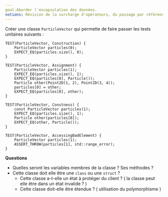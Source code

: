 ```yaml
---
goal:Aborder l'encapsulation des données.
notions: Révision de la surcharge d'opérateurs, du passage par référence et les tests unitaires.
---
```

Créer une classe `ParticleVector` qui permette de faire passer les tests unitaires suivants :

	TEST(ParticleVector, Construction) {
		ParticleVector particles(0);
		EXPECT_EQ(particles.size(), 0);
	}
    
	TEST(ParticleVector, Assignment) {
		ParticleVector particles(1);
		EXPECT_EQ(particles.size(), 1);
		EXPECT_EQ(particles[0], Particle());
		Particle other(Point2D(1, 2), Point2D(3, 4));
		particles[0] = other;
		EXPECT_EQ(particles[0], other);
	}
    
	TEST(ParticleVector, Constness) {
		const ParticleVector particles(1);
		EXPECT_EQ(particles.size(), 1);
		Particle other(particles[0]);
		EXPECT_EQ(other, Particle());
	}
    
	TEST(ParticleVector, AccessingBadElement) {
		ParticleVector particles(1);
		ASSERT_THROW(particles[1], std::range_error);
	}

**Questions**
- Quelles seront les variables membres de la classe ? Ses méthodes ?
- Cette classe doit elle être une `class` ou une `struct` ?
    - Cette classe a-t-elle un état à protéger du client ? ( la classe peut elle être dans un état invalide ? )
    - Cette classe doit-elle être étendue ? ( utilisation du polymorphisme )
